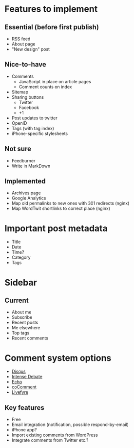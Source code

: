 # Features to implement

## Essential (before first publish)

-   RSS feed
-   About page
-   "New design" post

## Nice-to-have

-   Comments
    -   JavaScript in place on article pages
    -   Comment counts on index
-   Sitemap
-   Sharing buttons
    -   Twitter
    -   Facebook
    -   +1
-   Post updates to twitter
-   OpenID
-   Tags (with tag index)
-   iPhone-specific stylesheets

## Not sure

-   Feedburner
-   Write in MarkDown

## Implemented

-   Archives page
-   Google Analytics
-   Map old permalinks to new ones with 301 redirects (nginx)
-   Map WordTwit shortlinks to correct place (nginx)

# Important post metadata

-   Title
-   Date
-   Time?
-   Category
-   Tags

# Sidebar

## Current

-   About me
-   Subscribe
-   Recent posts
-   Me elsewhere
-   Top tags
-   Recent comments

# Comment system options

-   [Disqus](http://disqus.com/)
-   [Intense Debate](http://intensedebate.com/)
-   [Echo](http://aboutecho.com/)
-   [coComment](http://www.cocomment.com/)
-   [Livefyre](http://www.livefyre.com/)

## Key features

-   Free
-   Email integration (notification, possible respond-by-email)
-   iPhone app?
-   Import existing comments from WordPress
-   Integrate comments from Twitter etc.?
